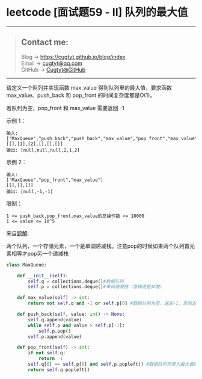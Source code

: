 # leetcode [面试题59 - II] 队列的最大值

---
> ## Contact me:
> Blog -> <https://cugtyt.github.io/blog/index>  
> Email -> <cugtyt@qq.com>  
> GitHub -> [Cugtyt@GitHub](https://github.com/Cugtyt)

---

请定义一个队列并实现函数 max_value 得到队列里的最大值，要求函数max_value、push_back 和 pop_front 的时间复杂度都是O(1)。

若队列为空，pop_front 和 max_value 需要返回 -1

示例 1：
```
输入: 
["MaxQueue","push_back","push_back","max_value","pop_front","max_value"]
[[],[1],[2],[],[],[]]
输出: [null,null,null,2,1,2]
```
示例 2：
```
输入: 
["MaxQueue","pop_front","max_value"]
[[],[],[]]
输出: [null,-1,-1]
```

限制：
```
1 <= push_back,pop_front,max_value的总操作数 <= 10000
1 <= value <= 10^5
```

来自[题解](https://leetcode-cn.com/problems/dui-lie-de-zui-da-zhi-lcof/solution/dan-diao-fei-zeng-zhan-by-keyianpai/):

两个队列，一个存储元素，一个是单调递减栈。注意pop的时候如果两个队列首元素相等才pop另一个递减栈

``` python
class MaxQueue:

    def __init__(self):
        self.q = collections.deque()#数据队列
        self.p = collections.deque()#单调递减栈（准确说是非增）

    def max_value(self) -> int:
        return not self.q and -1 or self.p[0] #数据队列为空，返回-1，否则返回单调栈第一个元素

    def push_back(self, value: int) -> None:
        self.q.append(value)
        while self.p and value > self.p[-1]:
            self.p.pop()
        self.p.append(value)

    def pop_front(self) -> int:
        if not self.q:
            return -1
        self.q[0] == self.p[0] and self.p.popleft() #数据队列元素为最大值时才出栈单调栈元素
        return self.q.popleft()
```
